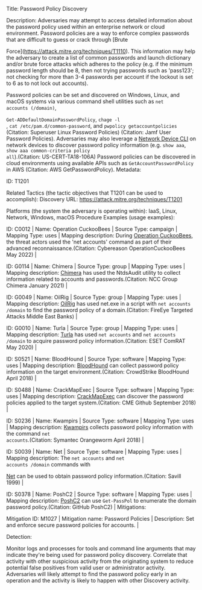 Title: Password Policy Discovery

Description: Adversaries may attempt to access detailed information about the password policy used within an enterprise network or cloud environment. Password policies are a way to enforce complex passwords that are difficult to guess or crack through [Brute

Force](https://attack.mitre.org/techniques/T1110). This information may help the adversary to create a list of common passwords and launch dictionary and/or brute force attacks which adheres to the policy (e.g. if the minimum password length should be 8, then not trying passwords such as 'pass123'; not checking for more than 3-4 passwords per account if the lockout is set to 6 as to not lock out accounts).

Password policies can be set and discovered on Windows, Linux, and macOS systems via various command shell utilities such as <code>net accounts (/domain)</code>,

<code>Get-ADDefaultDomainPasswordPolicy</code>, <code>chage -l <username></code>, <code>cat /etc/pam.d/common-password</code>, and <code>pwpolicy getaccountpolicies</code> (Citation: Superuser Linux Password Policies) (Citation: Jamf User Password Policies). Adversaries may also leverage a [Network Device CLI](https://attack.mitre.org/techniques/T1059/008) on network devices to discover password policy information (e.g. <code>show aaa</code>, <code>show aaa common-criteria policy all</code>).(Citation: US-CERT-TA18-106A) Password policies can be discovered in cloud environments using available APIs such as <code>GetAccountPasswordPolicy</code> in AWS (Citation: AWS GetPasswordPolicy). Metadata:

ID: T1201

Related Tactics (the tactic objectives that T1201 can be used to accomplish): Discovery URL: https://attack.mitre.org/techniques/T1201

Platforms (the system the adversary is operating within): IaaS, Linux, Network, Windows, macOS Procedure Examples (usage examples):

ID: C0012 | Name: Operation CuckooBees | Source Type: campaign | Mapping Type: uses | Mapping description: During [Operation CuckooBees](https://attack.mitre.org/campaigns/C0012), the threat actors used the 'net accounts' command as part of their advanced reconnaissance.(Citation: Cybereason OperationCuckooBees May 2022) |

ID: G0114 | Name: Chimera | Source Type: group | Mapping Type: uses | Mapping description: [Chimera](https://attack.mitre.org/groups/G0114) has used the NtdsAudit utility to collect information related to accounts and passwords.(Citation: NCC Group Chimera January 2021) |

ID: G0049 | Name: OilRig | Source Type: group | Mapping Type: uses | Mapping description: [OilRig](https://attack.mitre.org/groups/G0049) has used net.exe in a script with <code>net accounts /domain</code> to find the password policy of a domain.(Citation: FireEye Targeted Attacks Middle East Banks) |

ID: G0010 | Name: Turla | Source Type: group | Mapping Type: uses | Mapping description: [Turla](https://attack.mitre.org/groups/G0010) has used <code>net accounts</code> and <code>net accounts /domain</code> to acquire password policy information.(Citation: ESET ComRAT May 2020) |

ID: S0521 | Name: BloodHound | Source Type: software | Mapping Type: uses | Mapping description: [BloodHound](https://attack.mitre.org/software/S0521) can collect password policy information on the target environment.(Citation: CrowdStrike BloodHound April 2018) |

ID: S0488 | Name: CrackMapExec | Source Type: software | Mapping Type: uses | Mapping description: [CrackMapExec](https://attack.mitre.org/software/S0488) can discover the password policies applied to the target system.(Citation: CME Github September 2018) |

ID: S0236 | Name: Kwampirs | Source Type: software | Mapping Type: uses | Mapping description: [Kwampirs](https://attack.mitre.org/software/S0236) collects password policy information with the command <code>net accounts</code>.(Citation: Symantec Orangeworm April 2018) |

ID: S0039 | Name: Net | Source Type: software | Mapping Type: uses | Mapping description: The <code>net accounts</code> and <code>net accounts /domain</code> commands with

[Net](https://attack.mitre.org/software/S0039) can be used to obtain password policy information.(Citation: Savill 1999) |

ID: S0378 | Name: PoshC2 | Source Type: software | Mapping Type: uses | Mapping description: [PoshC2](https://attack.mitre.org/software/S0378) can use <code>Get-PassPol</code> to enumerate the domain password policy.(Citation: GitHub PoshC2) | Mitigations:

Mitigation ID: M1027 | Mitigation name: Password Policies | Description: Set and enforce secure password policies for accounts. |

Detection:

Monitor logs and processes for tools and command line arguments that may indicate they're being used for password policy discovery. Correlate that activity with other suspicious activity from the originating system to reduce potential false positives from valid user or administrator activity. Adversaries will likely attempt to find the password policy early in an operation and the activity is likely to happen with other Discovery activity.
